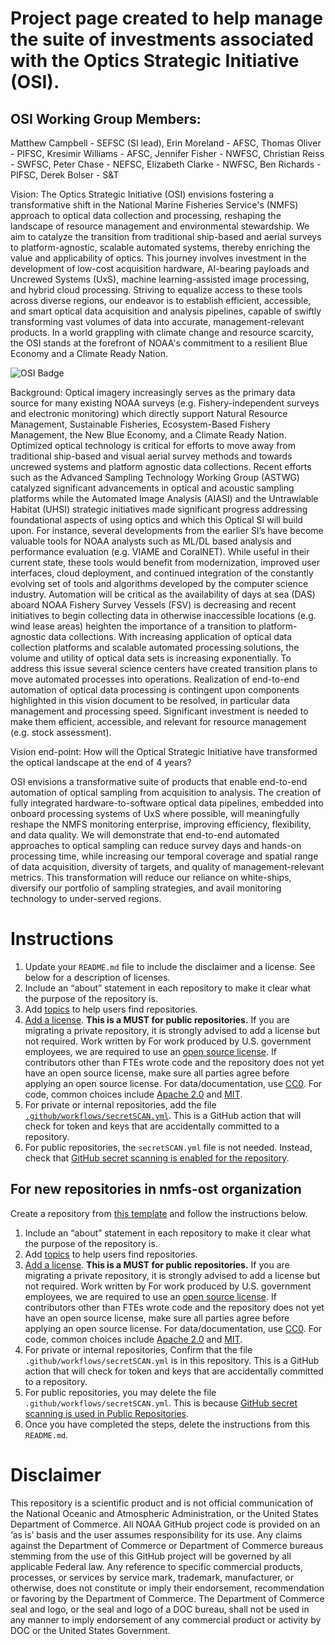 # Project page created to help manage the suite of investments associated with the Optics Strategic Initiative (OSI).

## OSI Working Group Members:  
Matthew Campbell - SEFSC (SI lead), Erin Moreland - AFSC,  Thomas Oliver - PIFSC, Kresimir Williams - AFSC, Jennifer Fisher - NWFSC, Christian Reiss - SWFSC, Peter Chase - NEFSC, Elizabeth Clarke - NWFSC, Ben Richards - PIFSC, Derek Bolser - S&T

Vision: The Optics Strategic Initiative (OSI) envisions fostering a transformative shift in the National Marine Fisheries Service's (NMFS) approach to optical data collection and processing, reshaping the landscape of resource management and environmental stewardship. We aim to catalyze the transition from traditional ship-based and aerial surveys to platform-agnostic, scalable automated systems, thereby enriching the value and applicability of optics. This journey involves investment in the development of low-cost acquisition hardware, AI-bearing payloads and Uncrewed Systems (UxS), machine learning-assisted image processing, and hybrid cloud processing. Striving to equalize access to these tools across diverse regions, our endeavor is to establish efficient, accessible, and smart optical data acquisition and analysis pipelines, capable of swiftly transforming vast volumes of data into accurate, management-relevant products. In a world grappling with climate change and resource scarcity, the OSI stands at the forefront of NOAA's commitment to a resilient Blue Economy and a Climate Ready Nation.  

![OSI Badge](https://github.com/user-attachments/assets/ca2a5e26-1b7e-45e7-a8ab-efae701b8cce)

Background: Optical imagery increasingly serves as the primary data source for many existing NOAA surveys (e.g. Fishery-independent surveys and electronic monitoring) which directly support Natural Resource Management, Sustainable Fisheries, Ecosystem-Based Fishery Management, the New Blue Economy, and a Climate Ready Nation.  Optimized optical technology is critical for efforts to move away from traditional ship-based and visual aerial survey methods and towards uncrewed systems and platform agnostic data collections.  Recent efforts such as the Advanced Sampling Technology Working Group (ASTWG) catalyzed significant advancements in optical and acoustic sampling platforms while the Automated Image Analysis (AIASI) and the Untrawlable Habitat (UHSI) strategic initiatives made significant progress addressing foundational aspects of using optics and which this Optical SI will build upon.  For instance, several developments from the earlier SI’s have become valuable tools for NOAA analysts such as ML/DL based analysis and performance evaluation (e.g. VIAME and CoralNET).  While useful in their current state, these tools would benefit from modernization, improved user interfaces, cloud deployment, and continued integration of the constantly evolving set of tools and algorithms developed by the computer science industry.  Automation will be critical as the availability of days at sea (DAS) aboard NOAA Fishery Survey Vessels (FSV) is decreasing and recent initiatives to begin collecting data in otherwise inaccessible locations (e.g. wind lease areas) heighten the importance of a transition to platform-agnostic data collections.  With increasing application of optical data collection platforms and scalable automated processing solutions, the volume and utility of optical data sets is increasing exponentially.  To address this issue several science centers have created transition plans to move automated processes into operations.  Realization of end-to-end automation of optical data processing is contingent upon components highlighted in this vision document to be resolved, in particular data management and processing speed.  Significant investment is needed to make them efficient, accessible, and relevant for resource management (e.g. stock assessment).

Vision end-point: 
How will the Optical Strategic Initiative have transformed the optical landscape at the end of 4 years?

OSI envisions a transformative suite of products that enable end-to-end automation of optical sampling from acquisition to analysis. The creation of fully integrated hardware-to-software optical data pipelines, embedded into onboard processing systems of UxS where possible, will meaningfully reshape the NMFS monitoring enterprise, improving efficiency, flexibility, and data quality. We will  demonstrate that end-to-end automated approaches to optical sampling can reduce survey days and hands-on processing time, while increasing our temporal coverage and spatial range of data acquisition, diversity of targets, and quality of management-relevant metrics. This transformation will reduce our reliance on white-ships, diversify our portfolio of sampling strategies, and avail monitoring technology to under-served regions.


# Instructions
1) Update your `README.md` file to include the disclaimer and a license. See below for a description of licenses.
2) Include an “about” statement in each repository to make it clear what the purpose of the repository is.
3) Add [topics](https://docs.github.com/en/enterprise-cloud@latest/repositories/managing-your-repositorys-settings-and-features/customizing-your-repository/classifying-your-repository-with-topics) to help users find repositories.
4) [Add a license](https://docs.github.com/en/enterprise-cloud@latest/communities/setting-up-your-project-for-healthy-contributions/adding-a-license-to-a-repository). **This is a MUST for public repositories.** If you are migrating a private repository, it is strongly advised to add a license but not required. Work written by For work  produced by U.S. government employees, we are required to use an [open source license](https://opensource.org/license). If contributors other than FTEs wrote code and the repository does not yet have an open source license, make sure all parties agree before applying an open source license. For data/documentation, use [CC0](https://creativecommons.org/public-domain/cc0/). For code, common choices include [Apache 2.0](https://opensource.org/license/apache-2-0) and [MIT](https://opensource.org/license/mit).
5) For private or internal repositories, add the file [`.github/workflows/secretSCAN.yml`](https://github.com/nmfs-ost/ost-template/blob/main/.github/workflows/secretScan.yml). This is a GitHub action that will check for token and keys that are accidentally committed to a repository.
6) For public repositories, the `secretSCAN.yml` file is not needed. Instead, check that [GitHub secret scanning is enabled for the repository](https://docs.github.com/en/enterprise-cloud@latest/code-security/secret-scanning/configuring-secret-scanning-for-your-repositories#enabling-secret-scanning-alerts-for-users).

## For new repositories in nmfs-ost organization

Create a repository from [this template](https://docs.github.com/en/enterprise-cloud@latest/repositories/creating-and-managing-repositories/creating-a-repository-from-a-template#creating-a-repository-from-a-template) and follow the instructions below.

1) Include an “about” statement in each repository to make it clear what the purpose of the repository is.
2) Add [topics](https://docs.github.com/en/enterprise-cloud@latest/repositories/managing-your-repositorys-settings-and-features/customizing-your-repository/classifying-your-repository-with-topics) to help users find repositories.
3) [Add a license](https://docs.github.com/en/enterprise-cloud@latest/communities/setting-up-your-project-for-healthy-contributions/adding-a-license-to-a-repository). **This is a MUST for public repositories.** If you are migrating a private repository, it is strongly advised to add a license but not required. Work written by For work  produced by U.S. government employees, we are required to use an [open source license](https://opensource.org/license). If contributors other than FTEs wrote code and the repository does not yet have an open source license, make sure all parties agree before applying an open source license. For data/documentation, use [CC0](https://creativecommons.org/public-domain/cc0/). For code, common choices include [Apache 2.0](https://opensource.org/license/apache-2-0) and [MIT](https://opensource.org/license/mit).
4) For private or internal repositories, Confirm that the file `.github/workflows/secretSCAN.yml` is in this repository. This is a GitHub action that will check for token and keys that are accidentally committed to a repository.
5) For public repositories, you may delete the file `.github/workflows/secretSCAN.yml`. This is because [GitHub secret scanning is used in Public Repositories](https://docs.github.com/en/enterprise-cloud@latest/code-security/secret-scanning/configuring-secret-scanning-for-your-repositories#enabling-secret-scanning-alerts-for-users).
6) Once you have completed the steps, delete the instructions from this `README.md`.

# Disclaimer
This repository is a scientific product and is not official communication of the National Oceanic and Atmospheric Administration, or the United States Department of Commerce. All NOAA GitHub project code is provided on an ‘as is’ basis and the user assumes responsibility for its use. Any claims against the Department of Commerce or Department of Commerce bureaus stemming from the use of this GitHub project will be governed by all applicable Federal law. Any reference to specific commercial products, processes, or services by service mark, trademark, manufacturer, or otherwise, does not constitute or imply their endorsement, recommendation or favoring by the Department of Commerce. The Department of Commerce seal and logo, or the seal and logo of a DOC bureau, shall not be used in any manner to imply endorsement of any commercial product or activity by DOC or the United States Government.
